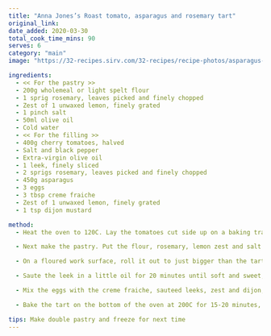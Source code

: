 ```yaml
---
title: "Anna Jones’s Roast tomato, asparagus and rosemary tart"
original_link:
date_added: 2020-03-30
total_cook_time_mins: 90
serves: 6
category: "main"
image: "https://32-recipes.sirv.com/32-recipes/recipe-photos/asparagus-tart.png"

ingredients:
  - << For the pastry >>
  - 200g wholemeal or light spelt flour
  - 1 sprig rosemary, leaves picked and finely chopped
  - Zest of 1 unwaxed lemon, finely grated
  - 1 pinch salt
  - 50ml olive oil
  - Cold water
  - << For the filling >>
  - 400g cherry tomatoes, halved
  - Salt and black pepper
  - Extra-virgin olive oil
  - 1 leek, finely sliced
  - 2 sprigs rosemary, leaves picked and finely chopped
  - 450g asparagus
  - 3 eggs
  - 3 tbsp creme fraiche
  - Zest of 1 unwaxed lemon, finely grated
  - 1 tsp dijon mustard

method:
  - Heat the oven to 120C. Lay the tomatoes cut side up on a baking tray, season, drizzle with olive oil, then slowly roast for about an hour, until soft, sweet and gummy. Take a handful out for the dressing, and set aside. Once the tomatoes are roasted, take them out of the oven and turn the heat up temperature to 180C.

  - Next make the pastry. Put the flour, rosemary, lemon zest and salt into a food processor. Pulse a few times, then add the olive oil and pulse again until you have crumbs. Add about 75ml of cold water until it comes together in a ball. (If you don’t have a food processor you can do this just as easily by hand.)

  - On a floured work surface, roll it out to just bigger than the tart tin, then carefully wrap it around your rolling pin and lower it into the tin. Gently press it in, so the pastry takes the shape of the tin. Prick with a fork and blind bake for 12 minutes (no need to use baking beans for with this pastry).

  - Saute the leek in a little oil for 20 minutes until soft and sweet, add the rosemary and cook for a minute. Put a large pan of salted water on to boil. Snap the asparagus spears spears near the base – they will naturally break off where the fibrous part ends. Boil the asparagus for two to three minutes, until the spears are still firm but not crunchy. Drain, season at once and drizzle with oil.

  - Mix the eggs with the creme fraiche, sauteed leeks, zest and dijon, then season. Once the pastry is ready, scatter with the asparagus, then pour over the creme fraiche mixture and scatter with the tomatoes.

  - Bake the tart on the bottom of the oven at 200C for 15-20 minutes, until the pastry is crisp and the eggs just set. Serve with a sharply dressed green salad

tips: Make double pastry and freeze for next time
---
```

